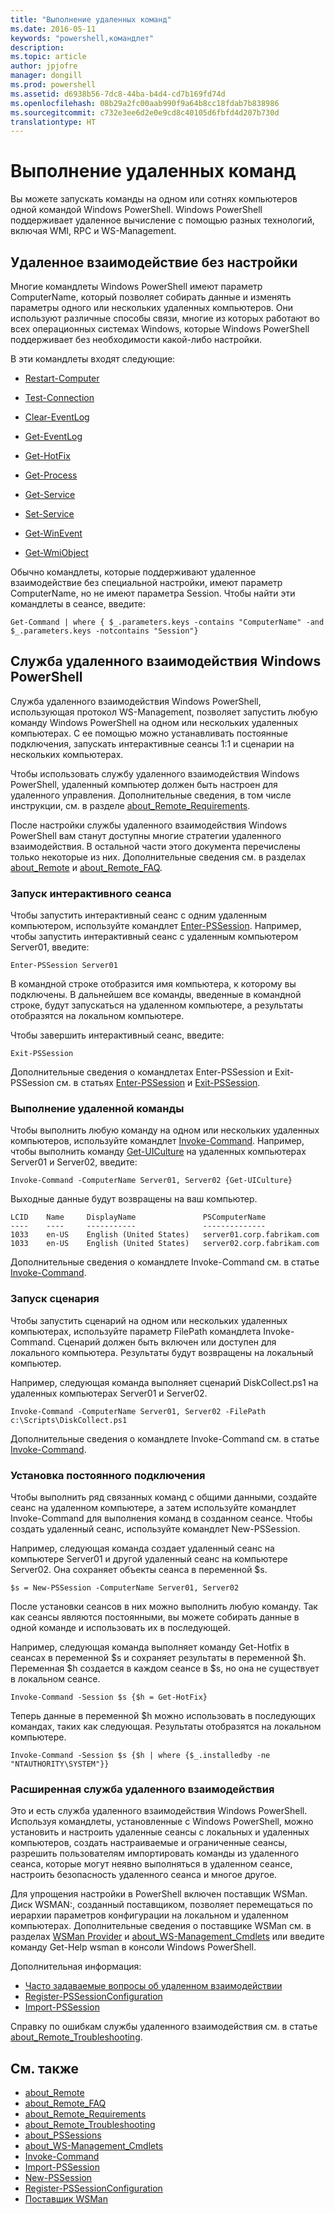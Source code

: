```yaml
---
title: "Выполнение удаленных команд"
ms.date: 2016-05-11
keywords: "powershell,командлет"
description: 
ms.topic: article
author: jpjofre
manager: dongill
ms.prod: powershell
ms.assetid: d6938b56-7dc8-44ba-b4d4-cd7b169fd74d
ms.openlocfilehash: 08b29a2fc00aab990f9a64b8cc18fdab7b838986
ms.sourcegitcommit: c732e3ee6d2e0e9cd8c40105d6fbfd4d207b730d
translationtype: HT
---
```

# <a name="running-remote-commands"></a>Выполнение удаленных команд
Вы можете запускать команды на одном или сотнях компьютеров одной командой Windows PowerShell. Windows PowerShell поддерживает удаленное вычисление с помощью разных технологий, включая WMI, RPC и WS-Management.

## <a name="remoting-without-configuration"></a>Удаленное взаимодействие без настройки
Многие командлеты Windows PowerShell имеют параметр ComputerName, который позволяет собирать данные и изменять параметры одного или нескольких удаленных компьютеров. Они используют различные способы связи, многие из которых работают во всех операционных системах Windows, которые Windows PowerShell поддерживает без необходимости какой-либо настройки.

В эти командлеты входят следующие:

-   [Restart-Computer](https://technet.microsoft.com/en-us/library/dd315301.aspx)

-   [Test-Connection](https://technet.microsoft.com/en-us/library/dd315259.aspx)

-   [Clear-EventLog](https://technet.microsoft.com/en-us/library/dd347552.aspx)

-   [Get-EventLog](https://technet.microsoft.com/en-us/library/dd315250.aspx)

-   [Get-HotFix](https://technet.microsoft.com/en-us/library/e1ef636f-5170-4675-b564-199d9ef6f101)

-   [Get-Process](https://technet.microsoft.com/en-us/library/dd347630.aspx)

-   [Get-Service](https://technet.microsoft.com/en-us/library/dd347591.aspx)

-   [Set-Service](https://technet.microsoft.com/en-us/library/dd315324.aspx)

-   [Get-WinEvent](https://technet.microsoft.com/en-us/library/dd315358.aspx)

-   [Get-WmiObject](https://technet.microsoft.com/en-us/library/dd315295.aspx)

Обычно командлеты, которые поддерживают удаленное взаимодействие без специальной настройки, имеют параметр ComputerName, но не имеют параметра Session. Чтобы найти эти командлеты в сеансе, введите:

```
Get-Command | where { $_.parameters.keys -contains "ComputerName" -and $_.parameters.keys -notcontains "Session"}
```

## <a name="windows-powershell-remoting"></a>Служба удаленного взаимодействия Windows PowerShell
Служба удаленного взаимодействия Windows PowerShell, использующая протокол WS-Management, позволяет запустить любую команду Windows PowerShell на одном или нескольких удаленных компьютерах. С ее помощью можно устанавливать постоянные подключения, запускать интерактивные сеансы 1:1 и сценарии на нескольких компьютерах.

Чтобы использовать службу удаленного взаимодействия Windows PowerShell, удаленный компьютер должен быть настроен для удаленного управления. Дополнительные сведения, в том числе инструкции, см. в разделе [about_Remote_Requirements](https://technet.microsoft.com/en-us/library/dd315349.aspx).

После настройки службы удаленного взаимодействия Windows PowerShell вам станут доступны многие стратегии удаленного взаимодействия. В остальной части этого документа перечислены только некоторые из них. Дополнительные сведения см. в разделах [about_Remote](https://technet.microsoft.com/en-us/library/dd347744.aspx) и [about_Remote_FAQ](https://technet.microsoft.com/en-us/library/dd347744.aspx).

### <a name="start-an-interactive-session"></a>Запуск интерактивного сеанса
Чтобы запустить интерактивный сеанс с одним удаленным компьютером, используйте командлет [Enter-PSSession](https://technet.microsoft.com/en-us/library/dd315384.aspx). Например, чтобы запустить интерактивный сеанс с удаленным компьютером Server01, введите:

```
Enter-PSSession Server01
```

В командной строке отобразится имя компьютера, к которому вы подключены. В дальнейшем все команды, введенные в командной строке, будут запускаться на удаленном компьютере, а результаты отобразятся на локальном компьютере.

Чтобы завершить интерактивный сеанс, введите:

```
Exit-PSSession
```

Дополнительные сведения о командлетах Enter-PSSession и Exit-PSSession см. в статьях [Enter-PSSession](https://technet.microsoft.com/en-us/library/dd315384.aspx) и [Exit-PSSession](https://technet.microsoft.com/en-us/library/dd315322.aspx).

### <a name="run-a-remote-command"></a>Выполнение удаленной команды
Чтобы выполнить любую команду на одном или нескольких удаленных компьютеров, используйте командлет [Invoke-Command](https://technet.microsoft.com/en-us/library/dd347578.aspx).
Например, чтобы выполнить команду [Get-UICulture](https://technet.microsoft.com/en-us/library/dd347742.aspx) на удаленных компьютерах Server01 и Server02, введите:

```
Invoke-Command -ComputerName Server01, Server02 {Get-UICulture}
```

Выходные данные будут возвращены на ваш компьютер.

```
LCID    Name     DisplayName               PSComputerName
----    ----     -----------               --------------
1033    en-US    English (United States)   server01.corp.fabrikam.com
1033    en-US    English (United States)   server02.corp.fabrikam.com
```

Дополнительные сведения о командлете Invoke-Command см. в статье [Invoke-Command](https://technet.microsoft.com/en-us/library/22fd98ba-1874-492e-95a5-c069467b8462).

### <a name="run-a-script"></a>Запуск сценария
Чтобы запустить сценарий на одном или нескольких удаленных компьютерах, используйте параметр FilePath командлета Invoke-Command. Сценарий должен быть включен или доступен для локального компьютера. Результаты будут возвращены на локальный компьютер.

Например, следующая команда выполняет сценарий DiskCollect.ps1 на удаленных компьютерах Server01 и Server02.

```
Invoke-Command -ComputerName Server01, Server02 -FilePath c:\Scripts\DiskCollect.ps1
```

Дополнительные сведения о командлете Invoke-Command см. в статье [Invoke-Command](https://technet.microsoft.com/en-us/library/dd347578.aspx).

### <a name="establish-a-persistent-connection"></a>Установка постоянного подключения
Чтобы выполнить ряд связанных команд с общими данными, создайте сеанс на удаленном компьютере, а затем используйте командлет Invoke-Command для выполнения команд в созданном сеансе. Чтобы создать удаленный сеанс, используйте командлет New-PSSession.

Например, следующая команда создает удаленный сеанс на компьютере Server01 и другой удаленный сеанс на компьютере Server02. Она сохраняет объекты сеанса в переменной $s.

```
$s = New-PSSession -ComputerName Server01, Server02
```

После установки сеансов в них можно выполнить любую команду. Так как сеансы являются постоянными, вы можете собирать данные в одной команде и использовать их в последующей.

Например, следующая команда выполняет команду Get-Hotfix в сеансах в переменной $s и сохраняет результаты в переменной $h. Переменная $h создается в каждом сеансе в $s, но она не существует в локальном сеансе.

```
Invoke-Command -Session $s {$h = Get-HotFix}
```

Теперь данные в переменной $h можно использовать в последующих командах, таких как следующая. Результаты отобразятся на локальном компьютере.

```
Invoke-Command -Session $s {$h | where {$_.installedby -ne "NTAUTHORITY\SYSTEM"}}
```

### <a name="advanced-remoting"></a>Расширенная служба удаленного взаимодействия
Это и есть служба удаленного взаимодействия Windows PowerShell. Используя командлеты, установленные с Windows PowerShell, можно установить и настроить удаленные сеансы с локальных и удаленных компьютеров, создать настраиваемые и ограниченные сеансы, разрешить пользователям импортировать команды из удаленного сеанса, которые могут неявно выполняться в удаленном сеансе, настроить безопасность удаленного сеанса и многое другое.

Для упрощения настройки в PowerShell включен поставщик WSMan. Диск WSMAN:, созданный поставщиком, позволяет перемещаться по иерархии параметров конфигурации на локальном и удаленном компьютерах.
Дополнительные сведения о поставщике WSMan см. в разделах [WSMan Provider](https://technet.microsoft.com/en-us/library/dd819476.aspx) и   [about_WS-Management_Cmdlets](https://technet.microsoft.com/en-us/library/dd819481.aspx) или введите команду Get-Help wsman в консоли Windows PowerShell.

Дополнительная информация:
- [Часто задаваемые вопросы об удаленном взаимодействии](https://technet.microsoft.com/en-us/library/dd315359.aspx)
- [Register-PSSessionConfiguration](https://technet.microsoft.com/en-us/library/dd819496.aspx)
- [Import-PSSession](https://technet.microsoft.com/en-us/library/dd347575.aspx) 

Справку по ошибкам службы удаленного взаимодействия см. в статье [about_Remote_Troubleshooting](https://technet.microsoft.com/en-us/library/dd347642.aspx).

## <a name="see-also"></a>См. также
- [about_Remote](https://technet.microsoft.com/en-us/library/9b4a5c87-9162-4adf-bdfe-fbc80b9b8970)
- [about_Remote_FAQ](https://technet.microsoft.com/en-us/library/e23702fd-9415-4a98-9975-390a4d3adc42)
- [about_Remote_Requirements](https://technet.microsoft.com/en-us/library/da213949-134c-4741-b307-81f4492ba1bd)
- [about_Remote_Troubleshooting](https://technet.microsoft.com/en-us/library/2f890148-8578-49ed-85ea-79a489dd6317)
- [about_PSSessions](https://technet.microsoft.com/en-us/library/7a9b4e0e-fa1b-47b0-92f6-6e2995d70acb)
- [about_WS-Management_Cmdlets](https://technet.microsoft.com/en-us/library/6ed3370a-ea10-45a5-9493-696aeace27ed)
- [Invoke-Command](https://technet.microsoft.com/en-us/library/22fd98ba-1874-492e-95a5-c069467b8462)
- [Import-PSSession](https://technet.microsoft.com/en-us/library/048c115e-a6fb-4e0d-8cea-c5ca24630c9d)
- [New-PSSession](https://technet.microsoft.com/en-us/library/59452f12-a11d-4558-99ea-e6ca6ad5ffd3)
- [Register-PSSessionConfiguration](https://technet.microsoft.com/en-us/library/af68867a-d201-4b19-a1de-594015ed8a25)
- [Поставщик WSMan](https://technet.microsoft.com/en-us/library/66fe1241-e08f-49ca-832f-a84c33ca8735)


